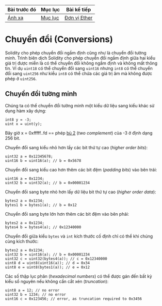 |Bài trước đó|Mục lục|Bài kế tiếp|
|---|---|---|
|[Ánh xạ](16_Mappings.md)|[Mục lục](README.md)|[Đơn vị Ether](18_EtherUnits.md)|

# Chuyển đổi (Conversions)

Solidity cho phép chuyển đổi ngầm định cũng như là chuyển đổi tường minh. Trình biên dịch Solidity cho phép chuyển đổi ngầm định giữa hai kiểu giá trị được miễn là có thể chuyển đổi không ngầm định và không mất thông tin. Ví dụ `uint18` có thể chuyển đổi sang `uint16` nhưng `int8` có thể chuyển đổi sang `uint256` như kiểu `int8` có thể chứa các giá trị âm mà không được phép ở `uint256`.

## Chuyển đổi tường minh

Chúng ta có thể chuyển đổi tường minh một kiểu dữ liệu sang kiểu khác sử dụng hàm xây dựng:

```solidity
int8 y = -3;
uint x = uint(y);
```

Bây giờ x = 0xfffff..fd == phép [bù 2](https://vi.wikipedia.org/wiki/B%C3%B9_2) (*two complement*) của -3 ở định dạng 256 bit.

Chuyển đổi sang kiểu nhỏ hơn lấy các bit thứ tự cao (*higher order bits*):

```solidity
uint32 a = 0x12345678;
uint16 b = uint16(a); // b = 0x5678
```

Chuyển đổi sang kiểu cao hơn thêm các bit đệm (*padding bits*) vào bên trái:

```solidity
uint16 a = 0x1234;
uint32 b = uint32(a); // b = 0x00001234
```

Chuyển đổi sang byte nhỏ hơn lấy dữ liệu bit thứ tự cao (*higher order data*):

```solidity
bytes2 a = 0x1234;
bytes1 b = bytes1(a); // b = 0x12
```

Chuyển đổi sang byte lớn hơn thêm các bit đệm vào bên phải:

```solidity
bytes2 a = 0x1234;
bytes4 b = bytes4(a); // 0x12340000
```

Chuyển đổi giữa kiểu `bytes` và `int` kích thước cố định chỉ có thể khi chúng cùng kích thước:

```solidity
bytes2 a = 0x1234;
uint32 b = uint16(a); // b = 0x00001234
uint32 c = uint32(bytes4(a)); // c = 0x12340000
uint8 d = uint8(uint16(a)); // d = 0x34
uint8 e = uint8(bytes1(a)); // e = 0x12
```

Các số thập lục phân (*hexadecimal numbers*) có thể được gán đến bất kỳ kiểu số nguyên nếu không cần cắt xén (*truncation*):

```solidity
uint8 a = 12; // no error
uint32 b = 1234; // no error
uint16 c = 0x123456; // error, as truncation required to 0x3456
```
